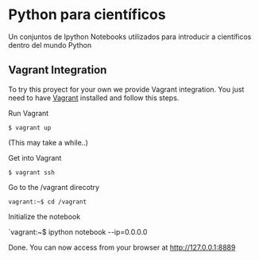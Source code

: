 Python para científicos
====================

Un conjuntos de Ipython Notebooks utilizados para introducir a científicos dentro del mundo Python

## Vagrant Integration

To try this proyect for your own we provide Vagrant integration.
You just need to have [Vagrant](http://www.vagrantup.com/) installed and follow this steps.

Run Vagrant

`$ vagrant up`

(This may take a while..)

Get into Vagrant

`$ vagrant ssh`

Go to the /vagrant direcotry

`vagrant:~$ cd /vagrant`

Initialize the notebook

`vagrant:~$ ipython notebook --ip=0.0.0.0


Done. You can now access from your browser at http://127.0.0.1:8889
